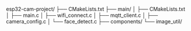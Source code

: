 esp32-cam-project/
├── CMakeLists.txt
├── main/
│   ├── CMakeLists.txt
│   ├── main.c
│   ├── wifi_connect.c
│   ├── mqtt_client.c
│   ├── camera_config.c
│   └── face_detect.c
├── components/
    └── image_util/
